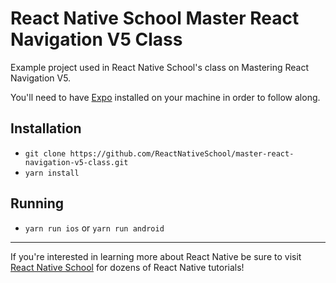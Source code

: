 # React Native School Master React Navigation V5 Class

Example project used in React Native School's class on Mastering React Navigation V5.

You'll need to have [Expo](https://expo.io/learn) installed on your machine in order to follow along.

## Installation

- `git clone https://github.com/ReactNativeSchool/master-react-navigation-v5-class.git`
- `yarn install`

## Running

- `yarn run ios` or `yarn run android`

---

If you're interested in learning more about React Native be sure to visit [React Native School](https://www.reactnativeschool.com/) for dozens of React Native tutorials!
